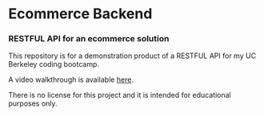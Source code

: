 # Ecommerce Backend
### RESTFUL API for an ecommerce solution

This repository is for a demonstration product of a RESTFUL API for my UC Berkeley coding bootcamp.

A video walkthrough is available [here](https://drive.google.com/file/d/1PJdNtP8qOr455ewpoaTa1jBDxN_bliUs/view?usp=sharing).

There is no license for this project and it is intended for educational purposes only.
